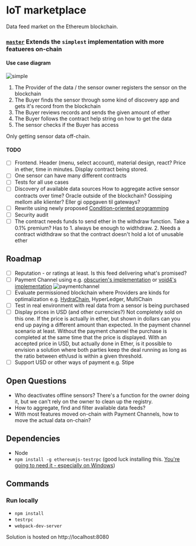 # IoT marketplace
Data feed market on the Ethereum blockchain.

### [`master`](https://github.com/ramvi/iotmarket/tree/master) Extends the `simplest` implementation with more featueres on-chain

#### Use case diagram

![simple]

1. The Provider of the data / the sensor owner registers the sensor on the blockchain
1. The Buyer finds the sensor through some kind of discovery app and gets it's record from the blockchain
1. The Buyer reviews records and sends the given amount of ether
1. The Buyer follows the contract help string on how to get the data
1. The sensor checks if the Buyer has access

Only getting sensor data off-chain.

#### TODO
  * [ ] Frontend. Header (menu, select account), material design, react? Price in ether, time in minutes. Display contract being stored.
  * [ ] One sensor can have many different contracts
  * [ ] Tests for all use cases
  * [ ] Discovery of available data sources
  How to aggregate active sensor contracts over time? Oracle outside of
   the blockchain? Gossiping mellom alle klienter? Eller gi oppgaven til gateways?
  * [ ] Rewrite using newly proposed [Condition-oriented programming](https://blog.ethcore.io/condition-oriented-programming-2/)
  * [ ] Security audit
  * [ ] The contract needs funds to send ether in the withdraw function. Take a 0.1% premium? Has to 1. always be enough to widthdraw. 2. Needs a contract widthdraw so that the contract doesn't hold a lot of unusable ether

## Roadmap

* [ ] Reputation - or ratings at least. Is this feed delivering what's promised?
* [ ] Payment Channel using e.g. [obscurien's implementation](https://github.com/obscuren/whisper-payment-channel) or [void4's implementation](https://github.com/void4/paymentchannel) ![paymentchannel]
* [ ] Evaluate permissioned blockchain where Providers are kinds for optimalization e.g. [HydraChain](https://github.com/HydraChain/hydrachain), HyperLedger, MultiChain
* [ ] Test in real environment with real data from a sensor is being purchased
* [ ] Display prices in USD (and other currencies?)
Not completely sold on this one. If the price is actually in ether, but shown in dollars can you end up paying a different amount than expected. In the payment channel scenario at least. Without the payment channel the purchase is completed at the same time that the price is displayed. With an accepted price in USD, but actually done in Ether, is it possible to envision a solution where both parties keep the deal running as long as the ratio between eth/usd is within a given threshold.
* [ ] Support USD or other ways of payment e.g. Stipe

## Open Questions
* Who deactivates offline sensors? There's a function for the owner doing it, but we can't rely on the owner to clean up the registry.
* How to aggregate, find and filter available data feeds?
* With most features moved on-chain with Payment Channels, how to move the actual data on-chain?

[simple]: https://lh3.googleusercontent.com/W7JnuMBl2Bhj4rIMn2UJcFcRdor5OThPCQjP3Q7pzi1IeIDPjMTVtmZquZjvBLCY7EzYw27Yn0B1UyjVHv5_lUBVt4ushN_Haew7xZMCxw3GCQD1IBqjHsVmqP_W9HNYQYsHyFWZevTlWj8Nf7SJjtagpXFpXbgVfcwyeDA1WtfVD_wvCISbWdRKAvzGZe41YgwuWAj55314lBgpBPKzVGKaKI9gUHzH2_YULx_r6oAkGsQcUEMV07JpW2O3Z7SOMNkilTsziGw7tM1d9jdkSxBCGws7Jbi4G9OaUZeGh60O9ceOip9pWJtyGSfpEZTvnJNrk74kPjKOwiB_NAMQLmvufaERHWKf2nDXPDGrX-760W7iScljrwA-6qdPLjjlqs5Ke2LyMI-6EaO0TqdQ3sMDRFW4gPiA5ZieULY3Y1I9n4EH6MMjEsSHX7VrOxnP9tzVBlYhXUqgDZfHJaGbHFNJlhhaknm-DXkmGZJaz8SWvxXDJ5cGIjq2P1YoUpOUUlErwm6amzHNc8rw5k9oUtqeUKcVs1J_6begbyFaP1swwX5ZFeeryEXL_WlB44qkJQCTemcUVeZ75_HrIzx1oTPGlpyWV2Lw=w2688-h2016-no "A somewhat more advanced architecture than 'simplest'"

[paymentchannel]: https://lh3.googleusercontent.com/Ebb7mV3wh08aWke-si5_Xtfol00RBuhmQHCRtdl5MZ8qjLo2Qcza_phxewVPBVfDGkIdC9M0968i4mqzSns3FjOmyxwKsytsoG5jB7_ddrrtpNCbdQ5C9PaK_o_JBiGpVTj0Nnt0R1jUxpqNcgVow7mcKi5WGQ7Q1YZ2bcKa6bz3gqzDw_dKaBrlFrMHmGmVAHgWUwCKCb2GJqfHUlWADg1gWdOODhH61ycf9X9LyEnYqwKqmaOoSOUCxQIMYm3uqVZXdg1Oll5bKKwInO9yX02McW4ntJOLi_uE0qFheQ14EKgwMantgKINrdHYAoXk7mJ5yyv2R5DRCXlbQxxUx37T37rFLeJWOaO32WAzlTniZgyOoUuFNDrkL8vRcw6Hb7ZTB6umG4cph9iN7phllurumdVZLcI4KLMfeoIcqqCVGey_WVeWzMxbiLrAvMG1KwfSXoxcFnhfffUjsLX_t0WmjGs83ePtgcFvj1E1cd77EH-rl07rvPnCCSubN57jYzetfw2e4NV8zq9IN6QXu9dh9Hwwyrh4Spu37-en8h6qn453O8ijnnarPp-r9VjDaHHypUiN1E-We_G6FN2KRA3jQ5a5dFVx=w2688-h2016-no "Architecture for using payment channels"


## Dependencies

* Node
* `npm install -g ethereumjs-testrpc` (good luck installing this. [You're going to need it - especially on Windows](https://github.com/ethereumjs/testrpc#install))

## Commands

### Run locally
* `npm install`
* `testrpc`
* `webpack-dev-server`

Solution is hosted on http://localhost:8080
